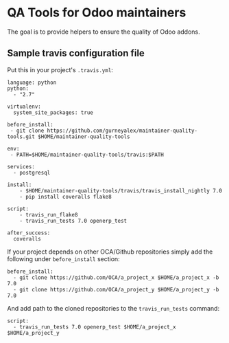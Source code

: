 QA Tools for Odoo maintainers
=============================

The goal is to provide helpers to ensure the quality of Odoo addons. 

Sample travis configuration file
---------------------------------

Put this in your project's `.travis.yml`:

    language: python
    python:
      - "2.7"
    
    virtualenv:
      system_site_packages: true
    
    before_install:
     - git clone https://github.com/gurneyalex/maintainer-quality-tools.git $HOME/maintainer-quality-tools
    
    env:
     - PATH=$HOME/maintainer-quality-tools/travis:$PATH
    
    services:
      - postgresql
    
    install:
        - $HOME/maintainer-quality-tools/travis/travis_install_nightly 7.0
        - pip install coveralls flake8
    
    script:
        - travis_run_flake8
        - travis_run_tests 7.0 openerp_test
    
    after_success:
      coveralls

If your project depends on other OCA/Github repositories simply add the following under `before_install` section:

    before_install:
      - git clone https://github.com/OCA/a_project_x $HOME/a_project_x -b 7.0
      - git clone https://github.com/OCA/a_project_y $HOME/a_project_y -b 7.0
      
And add path to the cloned repositories to the `travis_run_tests` command:

    script:
      - travis_run_tests 7.0 openerp_test $HOME/a_project_x $HOME/a_project_y
